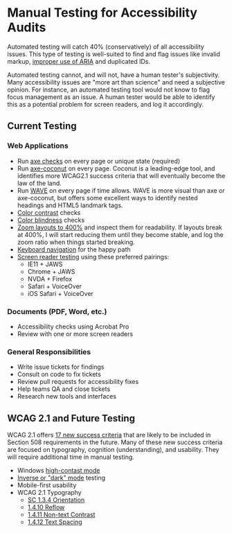 # Manual Testing for Accessibility Audits
Automated testing will catch 40% (conservatively) of all accessibility issues. This type of testing is well-suited to find and flag issues like invalid markup, [improper use of ARIA](https://www.w3.org/TR/using-aria/) and duplicated IDs. 

Automated testing cannot, and will not, have a human tester's subjectivity. Many accessibility issues are "more art than science" and need a subjective opinion. For instance, an automated testing tool would not know to flag focus management as an issue. A human tester would be able to identify this as a potential problem for screen readers, and log it accordingly.

## Current Testing

### Web Applications

* Run [axe checks](https://deque.com/axe) on every page or unique state (required)
* Run [axe-coconut](https://www.deque.com/axe/axe-for-web/early-release/) on every page. Coconut is a leading-edge tool, and identifies more WCAG2.1 success criteria that will eventually become the law of the land.
* Run [WAVE](https://wave.webaim.org/) on every page if time allows. WAVE is more visual than axe or axe-coconut, but offers some excellent ways to identify nested headings and HTML5 landmark tags.
* [Color contrast](https://github.com/department-of-veterans-affairs/va.gov-team/blob/master/platform/accessibility/508-accessibility-best-practices.md#color-contrast) checks
* [Color blindness](https://github.com/department-of-veterans-affairs/va.gov-team/blob/master/platform/accessibility/508-accessibility-best-practices.md#colorblindness) checks
* [Zoom layouts to 400%](https://github.com/department-of-veterans-affairs/va.gov-team/blob/master/platform/accessibility/508-accessibility-best-practices.md#zoom-to-400) and inspect them for readability. If layouts break at 400%, I will start reducing them until they become stable, and log the zoom ratio when things started breaking.
* [Keyboard navigation](https://github.com/department-of-veterans-affairs/va.gov-team/blob/master/platform/accessibility/508-accessibility-best-practices.md#keyboard-navigation) for the happy path
* [Screen reader testing](https://github.com/department-of-veterans-affairs/va.gov-team/blob/master/platform/accessibility/508-accessibility-best-practices.md#keyboard-navigation) using these preferred pairings:
  * IE11 + JAWS
  * Chrome + JAWS
  * NVDA + Firefox
  * Safari + VoiceOver
  * iOS Safari + VoiceOver

### Documents (PDF, Word, etc.)
  * Accessibility checks using Acrobat Pro
  * Review with one or more screen readers

### General Responsibilities
* Write issue tickets for findings
* Consult on code to fix tickets
* Review pull requests for accessibility fixes
* Help teams QA and close tickets
* Research new tools and interfaces

## WCAG 2.1 and Future Testing
WCAG 2.1 offers [17 new success criteria](https://www.w3.org/WAI/standards-guidelines/wcag/new-in-21/) that are likely to be included in Section 508 requirements in the future. Many of these new success criteria are focused on typography, cognition (understanding), and usability. They will require additional time in manual testing. 

* Windows [high-contast mode](https://support.microsoft.com/en-us/help/13862/windows-10-use-high-contrast-mode)
* [Inverse or "dark" mode](https://css-tricks.com/dark-modes-with-css/) testing
* Mobile-first usability
* WCAG 2.1 Typography
  * [SC 1.3.4 Orientation](https://www.w3.org/WAI/standards-guidelines/wcag/new-in-21/#134-orientation-aa)
  * [1.4.10 Reflow](https://www.w3.org/WAI/standards-guidelines/wcag/new-in-21/#1410-reflow-aa)
  * [1.4.11 Non-text Contrast](https://www.w3.org/WAI/standards-guidelines/wcag/new-in-21/#1411-non-text-contrast-aa)
  * [1.4.12 Text Spacing](https://www.w3.org/WAI/standards-guidelines/wcag/new-in-21/#1412-text-spacing-aa)
